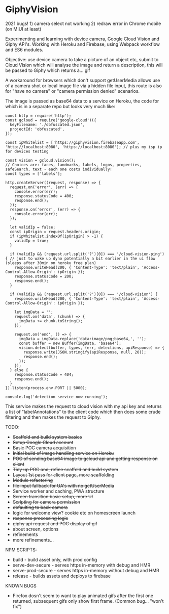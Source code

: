 # GiphyVision

2021 bugs! 1) camera select not working 2) redraw error in Chrome mobile (on MIUI at least)

Experimenting and learning with device camera, Google Cloud Vision and Giphy API's. Working with Heroku and Firebase, using Webpack workflow and ES6 modules.

Objective: use device camera to take a picture of an object etc, submit to Cloud Vision which will analyse the image and return a description, this will be passed to Giphy which returns a... gif

A workaround for  browsers which don't support getUserMedia allows use of a camera shot or local image file via a hidden file input, this route is also for "have no camera" or "camera permission denied" scenarios.

The image is passed as base64 data to a service on Heroku, the code for which is in a separate repo but looks very much like:
    
    const http = require('http');
    const gcloud = require('google-cloud')({
      keyFilename: './obfuscated.json',
      projectId: 'obfuscated',
    });
    
    const ipWhitelist = ['https://giphyvision.firebaseapp.com', 'http://localhost:8080', 'https://localhost:8080']; // plus my isp ip for devices testing
    
    const vision = gcloud.vision(); 
    // Choices are: faces, landmarks, labels, logos, properties, safeSearch, text - each one costs individually!
    const types = ['labels'];
    
    http.createServer((request, response) => {
      request.on('error', (err) => {
        console.error(err);
        response.statusCode = 400;
        response.end();
      });
      response.on('error', (err) => {
        console.error(err);
      });
    
      let validIp = false;
      const ipOrigin = request.headers.origin;
      if (ipWhitelist.indexOf(ipOrigin) > -1) {
        validIp = true;
      }
    
      if (validIp && (request.url.split('?')[0]) === '/cloud-vision-ping') { // just to wake up dyno potentially a bit earlier in the ui flow (sleeps after 30min on heroku free plan)
        response.writeHead(200, { 'Content-Type': 'text/plain', 'Access-Control-Allow-Origin': ipOrigin });
        response.statusCode = 200;
        response.end();
      }
    
      if (validIp && (request.url.split('?')[0]) === '/cloud-vision') {
        response.writeHead(200, { 'Content-Type': 'text/plain', 'Access-Control-Allow-Origin': ipOrigin });
    
        let imgData = '';
        request.on('data', (chunk) => {
          imgData += chunk.toString();
        });
    
        request.on('end', () => {
          imgData = imgData.replace('data:image/png;base64,', '');
          const buffer = new Buffer(imgData, 'base64');
          vision.detect(buffer, types, (err, detections, apiResponse) => {
            response.write(JSON.stringify(apiResponse, null, 20));
            response.end();
          });
        });
      } else {
        response.statusCode = 404;
        response.end();
      }
    }).listen(process.env.PORT || 5000);
    
    console.log('detection service now running');


This service makes the request to cloud vision with my api key and returns a list of "labelAnnotations" to the client code which then does some crude filtering and then makes the request to Giphy.

TODO:

* ~~Scaffold and build system basics~~
* ~~Setup Google Cloud account~~
* ~~Basic POC camera acquisition~~
* ~~Initial build of image handling service on Heroku~~
* ~~POC of sending base64 image to gcloud api and getting response on client~~
* ~~Tidy up POC and, refine scaffold and build system~~
* ~~Layout 1st pass for client page, more scaffolding~~
* ~~Module refactoring~~
* ~~file input fallback for UA's with no getUserMedia~~
* Service worker and caching, PWA structure
* ~~Screen transition basic setup, more UI~~
* ~~Scripting for camera permission~~
* ~~defaulting to back camera~~
* logic for welcome view? cookie etc on homescreen launch
* ~~response processing logic~~
* ~~giphy api request and POC display of gif~~
* about screen, options
* refinements
* more refinements...

NPM SCRIPTS:
* build - build asset only, with prod config
* serve-dev-secure - serves https in-memory with debug and HMR
* serve-prod-secure - serves https in-memory without debug and HMR
* release - builds assets and deploys to firebase

KNOWN BUGS
* Firefox dosn't seem to want to play animated gifs after the first one returned, subsequent gifs only show first frame. (Common bug... "won't fix")
